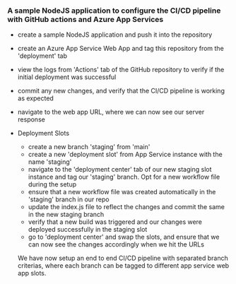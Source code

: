 ### A sample NodeJS application to configure the CI/CD pipeline with GitHub actions and Azure App Services

* create a sample NodeJS application and push it into the repository
* create an Azure App Service Web App and tag this repository from the 'deployment' tab
* view the logs from 'Actions' tab of the GitHub repository to verify if the initial deployment was successful 
* commit any new changes, and verify that the CI/CD pipeline is working as expected
* navigate to the web app URL, where we can now see our server response

* Deployment Slots
  * create a new branch 'staging' from 'main'
  * create a new 'deployment slot' from App Service instance with the name 'staging'
  * navigate to the 'deployment center' tab of our new staging slot instance and tag our 'staging' branch. Opt for a new workflow file during the setup
  * ensure that a new workflow file was created automatically in the 'staging' branch in our repo
  * update the index.js file to reflect the changes and commit the same in the new staging branch
  * verify that a new build was triggered and our changes were deployed successfully in the staging slot
  * go to 'deployment center' and swap the slots, and ensure that we can now see the changes accordingly when we hit the URLs
  
  We have now setup an end to end CI/CD pipeline with separated branch criterias, where each branch can be tagged to different app service web app slots.
